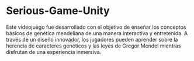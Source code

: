 # Serious-Game-Unity
Este videojuego fue desarrollado con el objetivo de enseñar los conceptos básicos de genética mendeliana de una manera interactiva y entretenida. A través de un diseño innovador, los jugadores pueden aprender sobre la herencia de caracteres genéticos y las leyes de Gregor Mendel mientras disfrutan de una experiencia inmersiva.

